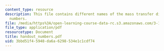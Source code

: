 ```yaml
---
content_type: resource
description: This file contains different names of the mass transfer dimensionless
  numbers.
file: /media/https%3A/open-learning-course-data-rc.s3.amazonaws.com/3-185-transport-phenomena-in-materials-engineering-fall-2003/3bbd51f45948da6a6298534e1c1cdf74_handout_numbers.pdf
file_type: application/pdf
resourcetype: Document
title: handout_numbers.pdf
uid: 3bbd51f4-5948-da6a-6298-534e1c1cdf74
---
```

